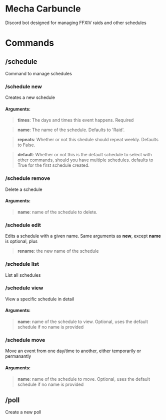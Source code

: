 # Mecha Carbuncle
Discord bot designed for managing FFXIV raids and other schedules

<div>
<img src="./mecha_carby.png"  width="300px" height="300px">
</div>

# Commands

## **/schedule**
Command to manage schedules

### /schedule **new**
Creates a new schedule

#### **Arguments**:
> **times**: The days and times this event happens. Required

> **name**: The name of the schedule. Defaults to 'Raid'.

> **repeats**: Whether or not this shedule should repeat weekly. Defaults to False.

> **default**: Whether or not this is the default schedule to select with other commands, should you have multiple schedules.
defaults to True for the first schedule created.

### /schedule **remove**
Delete a schedule

#### **Arguments**:
> **name**: name of the schedule to delete.

### /schedule **edit**
Edits a schedule with a given name. Same arguments as **new**, except **name** is optional, plus
> **rename**: the new name of the schedule

### /schedule **list**
List all schedules

### /schedule **view**
View a specific schedule in detail

#### **Arguments**:
> **name**: name of the schedule to view. Optional, uses the default schedule if no name is provided

### /schedule **move**
Move an event from one day/time to another, either temporarily or permanantly

#### **Arguments**:
> **name**: name of the schedule to move. Optional, uses the default schedule if no name is provided

## **/poll**
Create a new poll
